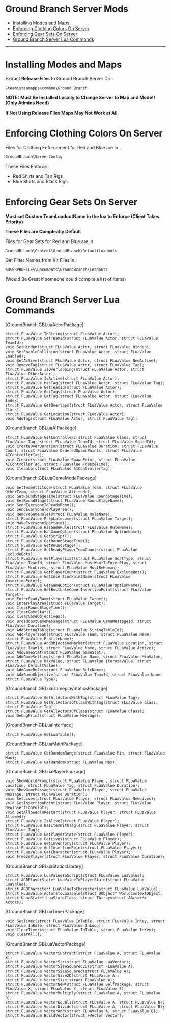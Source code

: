 Ground Branch Server Mods
=============================

- [Installing Modes and Maps](#installing-modes-and-maps)
- [Enforcing Clothing Colors On Server](#enforcing-clothing-colors-on-server)
- [Enforcing Gear Sets On Server](#enforcing-gear-sets-on-server)
- [Ground Branch Server Lua Commands](#ground-branch-server-lua-commands)

----------------------------------

# Installing Modes and Maps

Extract **Release Files** to Ground Branch Server Dir :

`Steam\steamapps\common\Ground Branch`

**NOTE:**
**Must Be Installed Locally to Change Server to Map and Mode!! (Only Admins Need)**

**If Not Using Release Files Maps May Not Work at All.**

# Enforcing Clothing Colors On Server

Files for Clothing Enforcement for Red and Blue are in :

`GroundBranch\ServerConfig`

These Files Enforce
* Red Shirts and Tan Rigs
* Blue Shirts and Black Rigs

# Enforcing Gear Sets On Server

**Must set Custom TeamLoadoutName in the lua to Enforce (Client Takes Priority)**

**These Files are Compleatly Default**

Files for Gear Sets for Red and Blue are in :

`GroundBranch\Content\GroundBranch\DefaultLoadouts`

Get Filter Names from Kit Files in :

`%USERPROFILE%\Documents\GroundBranch\Loadouts`

(Would Be Great if someone could compile a list of items)

# Ground Branch Server Lua Commands

[GroundBranch.GBLuaActorPackage]
```
struct FLuaValue ToString(struct FLuaValue Actor);
struct FLuaValue SetTeamId(struct FLuaValue Actor, struct FLuaValue TeamId);
void SetHidden(struct FLuaValue Actor, struct FLuaValue Hidden);
void SetEnableCollision(struct FLuaValue Actor, struct FLuaValue Enabled);
void SetActive(struct FLuaValue Actor, struct FLuaValue NewActive);
void RemoveTag(struct FLuaValue Actor, struct FLuaValue Tag); 
struct FLuaValue IsOverlapping(struct FLuaValue Actor, struct FLuaValue OtherActor); 
struct FLuaValue IsActive(struct FLuaValue Actor); 
struct FLuaValue HasTag(struct FLuaValue Actor, struct FLuaValue Tag);
struct FLuaValue GetTeamId(struct FLuaValue Actor);
struct FLuaValue GetTags(struct FLuaValue Actor);
struct FLuaValue GetTag(struct FLuaValue Actor, struct FLuaValue Index); 
struct FLuaValue GetOverlaps(struct FLuaValue Actor, struct FLuaValue Class);
struct FLuaValue GetLocation(struct FLuaValue Actor);
void AddTag(struct FLuaValue Actor, struct FLuaValue Tag);
```

[GroundBranch.GBLuaAIPackage]
```
struct FLuaValue GetControllers(struct FLuaValue Class, struct FLuaValue Tag, struct FLuaValue TeamId, struct FLuaValue SquadId); 
void CreateOverDuration(struct FLuaValue Duration, struct FLuaValue Count, struct FLuaValue OrderedSpawnPoints, struct FLuaValue AIControllerTag); 
void Create(struct FLuaValue SpawnPoint, struct FLuaValue AIControllerTag, struct FLuaValue FreezeTime);
void CleanUp(struct FLuaValue AIControllerTag);
```

[GroundBranch.GBLuaGameModePackage]
```
void SetTeamAttitude(struct FLuaValue Team, struct FLuaValue OtherTeam, struct FLuaValue Attitude);
void SetRoundStageTime(struct FLuaValue RoundStageTime); 
void SetRoundStage(struct FLuaValue RoundStageName); 
void SendEveryoneToReadyRoom();
void SendEveryoneToPlayArea(); 
void RemoveGameRule(struct FLuaValue RuleName); 
struct FLuaValue PrepLatecomer(struct FLuaValue Target); 
void MakeEveryoneSpectate(); 
struct FLuaValue HasGameRule(struct FLuaValue RuleName); 
struct FLuaValue HasGameOption(struct FLuaValue OptionName); 
struct FLuaValue GetScript();
struct FLuaValue GetRoundStageTime();
struct FLuaValue GetRoundStage();
struct FLuaValue GetReadyPlayerTeamCounts(struct FLuaValue ExcludeBots);
struct FLuaValue GetPlayerList(struct FLuaValue SortType, struct FLuaValue TeamId, struct FLuaValue MustWantToEnterPlay, struct FLuaValue MinLives, struct FLuaValue MustBeHuman);
struct FLuaValue GetPlayerCount(struct FLuaValue ExcludeBots); 
struct FLuaValue GetInsertionPointName(struct FLuaValue InsertionPoint);
struct FLuaValue GetGameOption(struct FLuaValue OptionName); 
struct FLuaValue GetBestLateComerInsertionPoint(struct FLuaValue Target); 
void EnterReadyRoom(struct FLuaValue Target); 
void EnterPlayArea(struct FLuaValue Target);
void ClearRoundStageTime();
void ClearGameStats(); 
void ClearGameObjectives(); 
void BroadcastGameMessage(struct FLuaValue GameMessageId, struct FLuaValue Duration);
void AddStringTable(struct FLuaValue StringTableId);
void AddPlayerTeam(struct FLuaValue Team, struct FLuaValue Name, struct FLuaValue ProfileName);
struct FLuaValue AddObjectiveMarker(struct FLuaValue Location, struct FLuaValue TeamId, struct FLuaValue Name, struct FLuaValue Active);
void AddGameStat(struct FLuaValue GameStat);
void AddGameSetting(struct FLuaValue Name, struct FLuaValue MinValue, struct FLuaValue MaxValue, struct FLuaValue IterateValue, struct FLuaValue DefaultValue); 
void AddGameRule(struct FLuaValue RuleName);
void AddGameObjective(struct FLuaValue TeamId, struct FLuaValue Name, struct FLuaValue Type);
```

[GroundBranch.GBLuaGameplayStaticsPackage]
```
struct FLuaValue GetAllActorsWithTag(struct FLuaValue Tag); 
struct FLuaValue GetAllActorsOfClassWithTag(struct FLuaValue Class, struct FLuaValue Tag); 
struct FLuaValue GetAllActorsOfClass(struct FLuaValue Class); 
void DebugPrint(struct FLuaValue Message);
```

[GroundBranch.GBLuaInterface]
```
struct FLuaValue GetLuaTable();
```

[GroundBranch.GBLuaMathPackage]
```
struct FLuaValue GetRandomRange(struct FLuaValue Min, struct FLuaValue Max); 
struct FLuaValue GetRandom(struct FLuaValue Max);
```

[GroundBranch.GBLuaPlayerPackage]
```
void ShowWorldPrompt(struct FLuaValue Player, struct FLuaValue Location, struct FLuaValue Tag, struct FLuaValue Duration);
void ShowGameMessage(struct FLuaValue Player, struct FLuaValue Message, struct FLuaValue Duration);
void SetLives(struct FLuaValue Player, struct FLuaValue NewLives);
void SetInsertionPoint(struct FLuaValue Player, struct FLuaValue NewInsertionPoint);
void SetAllowedToRestart(struct FLuaValue Player, struct FLuaValue Allowed);
struct FLuaValue IsAlive(struct FLuaValue Player);
struct FLuaValue HasItemWithTag(struct FLuaValue Player, struct FLuaValue Tag);
struct FLuaValue GetPlayerState(struct FLuaValue Player);
struct FLuaValue GetLives(struct FLuaValue Player); 
struct FLuaValue GetInventory(struct FLuaValue Player);
struct FLuaValue GetInsertionPoint(struct FLuaValue Player);
struct FLuaValue GetCharacter(struct FLuaValue Player);
void FreezePlayer(struct FLuaValue Player, struct FLuaValue Duration);
```

[GroundBranch.GBLuaStaticsLibrary]
```
struct FLuaValue LuaValueToScript(struct FLuaValue LuaValue); 
struct AGBPlayerState* LuaValueToPlayerState(struct FLuaValue LuaValue); 
struct AGBCharacter* LuaValueToCharacter(struct FLuaValue LuaValue); 
struct FLuaValue ActorsToLuaTable(struct UObject* WorldContextObject, struct ULuaState* LuaStateClass, struct TArray<struct AActor*> Actors);
```

[GroundBranch.GBLuaTimerPackage]
```
void SetTimer(struct FLuaValue InTable, struct FLuaValue InKey, struct FLuaValue InRate, struct FLuaValue InLoop);
void ClearTimer(struct FLuaValue InTable, struct FLuaValue InKey);
void ClearAll();
```


[GroundBranch.GBLuaVectorPackage]
```
struct FLuaValue VectorSubtract(struct FLuaValue A, struct FLuaValue B);
struct FLuaValue VectorStr(struct FLuaValue LuaVector);
struct FLuaValue VectorSizeSquared2D(struct FLuaValue A);
struct FLuaValue VectorSizeSquared(struct FLuaValue A); 
struct FLuaValue VectorSize2D(struct FLuaValue A);
struct FLuaValue VectorSize(struct FLuaValue A);
struct FLuaValue VectorNew(struct FLuaValue SelfPackage, struct FLuaValue X, struct FLuaValue Y, struct FLuaValue Z);
struct FLuaValue VectorMultiply(struct FLuaValue A, struct FLuaValue B);
struct FLuaValue VectorEquals(struct FLuaValue A, struct FLuaValue B);
struct FLuaValue VectorDivide(struct FLuaValue A, struct FLuaValue B);
struct FLuaValue VectorAdd(struct FLuaValue A, struct FLuaValue B);
struct FLuaValue BuildVector(struct FVector Vector);
```



